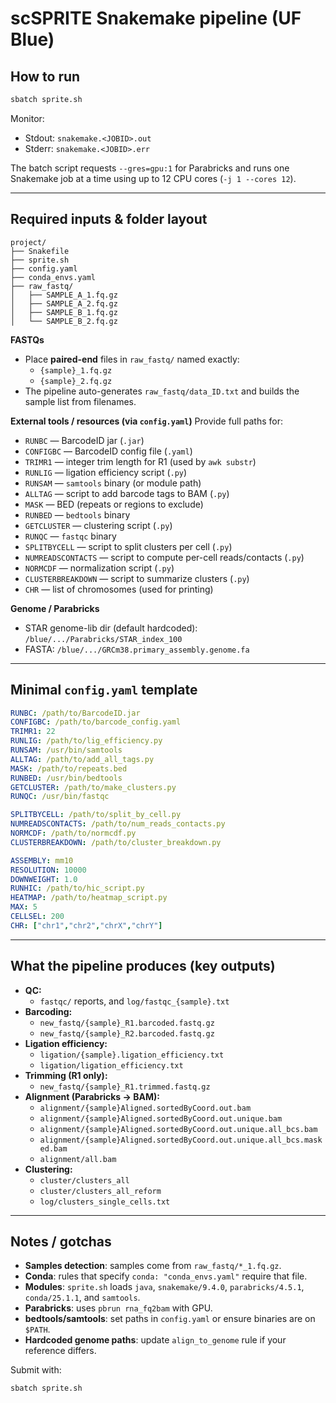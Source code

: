 # scSPRITE Snakemake pipeline (UF Blue)

## How to run

```bash
sbatch sprite.sh
```

Monitor:
- Stdout: `snakemake.<JOBID>.out`
- Stderr: `snakemake.<JOBID>.err`

The batch script requests `--gres=gpu:1` for Parabricks and runs one Snakemake job at a time using up to 12 CPU cores (`-j 1 --cores 12`).

---

## Required inputs & folder layout

```
project/
├── Snakefile
├── sprite.sh
├── config.yaml
├── conda_envs.yaml
├── raw_fastq/
│   ├── SAMPLE_A_1.fq.gz
│   ├── SAMPLE_A_2.fq.gz
│   ├── SAMPLE_B_1.fq.gz
│   └── SAMPLE_B_2.fq.gz
```

**FASTQs**
- Place **paired-end** files in `raw_fastq/` named exactly:
  - `{sample}_1.fq.gz`
  - `{sample}_2.fq.gz`
- The pipeline auto-generates `raw_fastq/data_ID.txt` and builds the sample list from filenames.

**External tools / resources (via `config.yaml`)**
Provide full paths for:
- `RUNBC` — BarcodeID jar (`.jar`)
- `CONFIGBC` — BarcodeID config file (`.yaml`)
- `TRIMR1` — integer trim length for R1 (used by `awk substr`)
- `RUNLIG` — ligation efficiency script (`.py`)
- `RUNSAM` — `samtools` binary (or module path)
- `ALLTAG` — script to add barcode tags to BAM (`.py`)
- `MASK` — BED (repeats or regions to exclude)
- `RUNBED` — `bedtools` binary
- `GETCLUSTER` — clustering script (`.py`)
- `RUNQC` — `fastqc` binary
- `SPLITBYCELL` — script to split clusters per cell (`.py`)
- `NUMREADSCONTACTS` — script to compute per-cell reads/contacts (`.py`)
- `NORMCDF` — normalization script (`.py`)
- `CLUSTERBREAKDOWN` — script to summarize clusters (`.py`)
- `CHR` — list of chromosomes (used for printing)

**Genome / Parabricks**
- STAR genome-lib dir (default hardcoded):
  `/blue/.../Parabricks/STAR_index_100`
- FASTA:
  `/blue/.../GRCm38.primary_assembly.genome.fa`

---

## Minimal `config.yaml` template

```yaml
RUNBC: /path/to/BarcodeID.jar
CONFIGBC: /path/to/barcode_config.yaml
TRIMR1: 22
RUNLIG: /path/to/lig_efficiency.py
RUNSAM: /usr/bin/samtools
ALLTAG: /path/to/add_all_tags.py
MASK: /path/to/repeats.bed
RUNBED: /usr/bin/bedtools
GETCLUSTER: /path/to/make_clusters.py
RUNQC: /usr/bin/fastqc

SPLITBYCELL: /path/to/split_by_cell.py
NUMREADSCONTACTS: /path/to/num_reads_contacts.py
NORMCDF: /path/to/normcdf.py
CLUSTERBREAKDOWN: /path/to/cluster_breakdown.py

ASSEMBLY: mm10
RESOLUTION: 10000
DOWNWEIGHT: 1.0
RUNHIC: /path/to/hic_script.py
HEATMAP: /path/to/heatmap_script.py
MAX: 5
CELLSEL: 200
CHR: ["chr1","chr2","chrX","chrY"]
```

---

## What the pipeline produces (key outputs)

- **QC:**
  - `fastqc/` reports, and `log/fastqc_{sample}.txt`
- **Barcoding:**
  - `new_fastq/{sample}_R1.barcoded.fastq.gz`
  - `new_fastq/{sample}_R2.barcoded.fastq.gz`
- **Ligation efficiency:**
  - `ligation/{sample}.ligation_efficiency.txt`
  - `ligation/ligation_efficiency.txt`
- **Trimming (R1 only):**
  - `new_fastq/{sample}_R1.trimmed.fastq.gz`
- **Alignment (Parabricks → BAM):**
  - `alignment/{sample}Aligned.sortedByCoord.out.bam`
  - `alignment/{sample}Aligned.sortedByCoord.out.unique.bam`
  - `alignment/{sample}Aligned.sortedByCoord.out.unique.all_bcs.bam`
  - `alignment/{sample}Aligned.sortedByCoord.out.unique.all_bcs.masked.bam`
  - `alignment/all.bam`
- **Clustering:**
  - `cluster/clusters_all`
  - `cluster/clusters_all_reform`
  - `log/clusters_single_cells.txt`

---

## Notes / gotchas

- **Samples detection**: samples come from `raw_fastq/*_1.fq.gz`.
- **Conda**: rules that specify `conda: "conda_envs.yaml"` require that file.
- **Modules**: `sprite.sh` loads `java`, `snakemake/9.4.0`, `parabricks/4.5.1`, `conda/25.1.1`, and `samtools`.
- **Parabricks**: uses `pbrun rna_fq2bam` with GPU.
- **bedtools/samtools**: set paths in `config.yaml` or ensure binaries are on `$PATH`.
- **Hardcoded genome paths**: update `align_to_genome` rule if your reference differs.

Submit with:
```bash
sbatch sprite.sh
```
